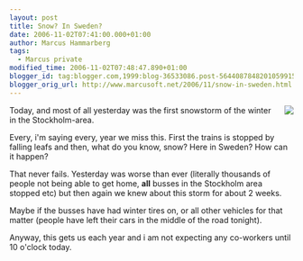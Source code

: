 ```yaml
---
layout: post
title: Snow? In Sweden?
date: 2006-11-02T07:41:00.000+01:00
author: Marcus Hammarberg
tags:
  - Marcus private
modified_time: 2006-11-02T07:48:47.890+01:00
blogger_id: tag:blogger.com,1999:blog-36533086.post-5644087848201059915
blogger_orig_url: http://www.marcusoft.net/2006/11/snow-in-sweden.html
---
```


[<img
src="http://photos1.blogger.com/blogger2/4958/4459/320/thorildsplan445.jpg"
style="FLOAT: right; MARGIN: 0px 0px 10px 10px; CURSOR: hand"
data-border="0" />](http://photos1.blogger.com/blogger2/4958/4459/1600/thorildsplan445.jpg)

<div>

Today, and most of all yesterday was the first snowstorm of the winter in
the Stockholm-area.

</div>

<div>

Every, i'm saying every, year we miss this. First the trains is stopped
by falling leafs and then, what do you know, snow? Here in Sweden? How
can it happen?

</div>

<div>

That never fails. Yesterday was worse than ever (literally thousands of
people not being able to get home, **all** busses in the Stockholm area
stopped etc) but then again we knew about this storm for about 2 weeks.

</div>

<div>

Maybe if the busses have had winter tires on, or all other vehicles for
that matter (people have left their cars in the middle of the road
tonight).

</div>

<div>

Anyway, this gets us each year and i am not expecting any co-workers
until 10 o'clock today.

</div>

